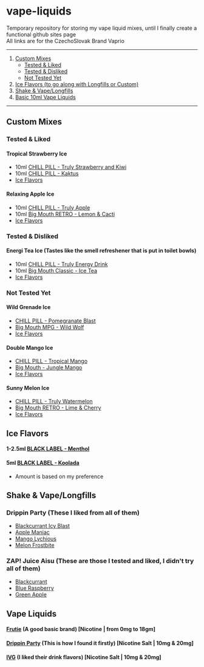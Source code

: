 # vape-liquids
<p>Temporary repository for storing my vape liquid mixes, until I finally create a functional github sites page <br>
All links are for the CzechoSlovak Brand Vaprio
    
---
1. [Custom Mixes](#custom-mixes)
    - [Tested & Liked](#tested--liked)
    - [Tested & Disliked](#tested--disliked)
    - [Not Tested Yet](#not-tested-yer) 
3. [Ice Flavors (to go along with Longfills or Custom)](#ice-flavors)
4. [Shake & Vape/Longfills](#shake--vapelongfills)
5. [Basic 10ml Vape Liquids](#vape-liquids)
---
## Custom Mixes
  ### Tested & Liked
  #### Tropical Strawberry Ice
  - 10ml [CHILL PILL - Truly Strawberry and Kiwi](https://www.vaprio.sk/produkt-chill-pill-truly-strawberry-and-kiwi-jahoda-a-kiwi-prichut-8877.html)
  - 10ml [CHILL PILL - Kaktus](https://www.vaprio.sk/produkt-chill-pill-kaktus-psycho-lady-spike-ball-prichut-8880.html)
  - [Ice Flavors](#ice-flavors)
  #### Relaxing Apple Ice
  - 10ml [CHILL PILL - Truly Apple](https://www.vaprio.sk/produkt-chill-pill-truly-apple-cervene-a-zelene-jablko-prichut-8876.html)
  - 10ml [Big Mouth RETRO - Lemon & Cacti](https://www.vaprio.sk/produkt-prichut-big-mouth-retro-citron-a-kaktus.html)
  - [Ice Flavors](#ice-flavors)
  ### Tested & Disliked
  #### Energi Tea Ice (Tastes like the smell refreshener that is put in toilet bowls)
  - 10ml [CHILL PILL - Truly Energy Drink](https://www.vaprio.sk/produkt-chill-pill-truly-energy-drink-energeticky-napoj-prichut-8869.html)
  - 10ml [Big Mouth Classic - Ice Tea](https://www.vaprio.sk/produkt-prichut-big-mouth-classic-ice-tea-ladovy-caj.html)
  - [Ice Flavors](#ice-flavors)
  ### Not Tested Yet
  #### Wild Grenade Ice
  - [CHILL PILL - Pomegranate Blast](https://www.vaprio.sk/produkt-chill-pill-granatove-jablko-malaysian-chill-pomegranate-blast-prichut.html)
  - [Big Mouth MPG - Wild Wolf](https://www.vaprio.sk/produkt-prichut-big-mouth-mpg-lesne-plody-wild-wolf.html)
  - [Ice Flavors](#ice-flavors)
  #### Double Mango Ice
  - [CHILL PILL - Tropical Mango](https://www.vaprio.sk/produkt-chill-pill-tropicke-mango-hungry-wife-tropical-mango-prichut.html)
  - [Big Mouth - Jungle Mango](https://www.vaprio.sk/produkt-prichut-big-mouth-mango-a-brusnica-jungle-mango.html)
  - [Ice Flavors](#ice-flavors)
  #### Sunny Melon Ice
  - [CHILL PILL - Truly Watermelon](https://www.vaprio.sk/produkt-chill-pill-truly-watermelon-vodovy-melon-prichut-8878.html)
  - [Big Mouth RETRO - Lime & Cherry](https://www.vaprio.sk/produkt-prichut-big-mouth-retro-limetka-a-cherry.html)
  - [Ice Flavors](#ice-flavors)

## Ice Flavors
  #### 1-2.5ml [BLACK LABEL - Menthol](https://www.vaprio.sk/produkt-imperia-black-label-mentol-prichut-9135.html)
  #### 5ml [BLACK LABEL - Koolada](https://www.vaprio.sk/produkt-imperia-black-label-koolada-prichut-9138.html)
  - Amount is based on my preference

## Shake & Vape/Longfills
  ### Drippin Party (These I liked from all of them)
  - [Blackcurrant Icy Blast](https://www.vaprio.sk/produkt-drippin-party-blackcurrant-icy-blast-cierna-ribezla-a-grapefruit-shake-vape-8905.html)
  - [Apple Maniac](https://www.vaprio.sk/produkt-drippin-party-apple-maniac-chladive-jablko-a-kysle-kiwi-shake-vape-8901.html)
  - [Mango Lychious](https://www.vaprio.sk/produkt-drippin-party-mango-lychious-chladive-mango-a-lici-shake-vape-8911.html)
  - [Melon Frostbite](https://www.vaprio.sk/produkt-drippin-party-melon-frostbite-chladivy-vodovy-melon-a-citron-shake-vape-8913.html)
  ### ZAP! Juice Aisu (These are those I tested and liked, I didn't try all of them)
  - [Blackcurrant](https://www.vaprio.sk/produkt-zap-juice-aisu-ladova-cierna-ribezla-blackcurrant-shake-and-vape-10ml-8977.html)
  - [Blue Raspberry](https://www.vaprio.sk/produkt-zap-juice-aisu-ladova-modra-malina-blue-raspberry-shake-and-vape-10ml-8975.html)
  - [Green Apple](https://www.vaprio.sk/produkt-zap-juice-aisu-ladove-zelene-jablko-green-apple-shake-and-vape-10ml-8974.html)

## Vape Liquids
  #### [Frutie](https://www.vaprio.sk/naplne/produkty?f_vyrobce=201|86) (A good basic brand) [Nicotine | from 0mg to 18gm]
  #### [Drippin Party](https://www.vaprio.sk/naplne/produkty?f_vyrobce=291) (This is how I found it firstly) [Nicotine Salt | 10mg & 20mg]
  #### [IVG](https://www.vaprio.sk/naplne/produkty?f_vyrobce=247) (I liked their drink flavors) [Nicotine Salt | 10mg & 20mg]
